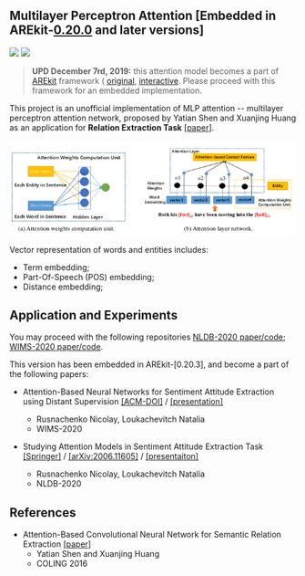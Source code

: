 ## Multilayer Perceptron Attention [Embedded in AREkit-[0.20.0](https://github.com/nicolay-r/AREkit/blob/0.20.0-nldb-rc/networks/attention/architectures/mlp.py) and later versions]
![](https://img.shields.io/badge/Python-3.6-brightgreen.svg)
![](https://img.shields.io/badge/TensorFlow-1.14.0-yellowgreen.svg)

> **UPD December 7rd, 2019:** this attention model becomes a part of 
[AREkit](https://github.com/nicolay-r/AREkit) framework (
[original](https://github.com/nicolay-r/AREkit/blob/0.20.3-wims-rc/contrib/networks/attention/architectures/mlp.py),
[interactive](https://github.com/nicolay-r/AREkit/blob/0.20.3-wims-rc/contrib/networks/attention/architectures/mlp_interactive.py). 
Please proceed with this framework for an embedded implementation.

This project is an unofficial implementation of MLP attention -- multilayer perceptron 
attention network, proposed by Yatian Shen and Xuanjing Huang 
as an application for **Relation Extraction Task**
[[paper](https://www.aclweb.org/anthology/C16-1238)].

![alt text](images/attention.png)

Vector representation of words and entities includes:
* Term embedding;
* Part-Of-Speech (POS) embedding;
* Distance embedding;

## Application and Experiments
You may proceed with the following repositories
[NLDB-2020 paper/code](https://github.com/nicolay-r/attitude-extraction-with-attention);
[WIMS-2020 paper/code](https://github.com/nicolay-r/attitude-extraction-with-attention-and-ds).

This version has been embedded in AREkit-[0.20.3], and become a part of the following papers:

* Attention-Based Neural Networks for Sentiment Attitude Extraction using Distant Supervision 
[[ACM-DOI]](https://doi.org/10.1145/3405962.3405985) /
[[presentation]](docs/wims_2020_slides.pdf)
    * Rusnachenko Nicolay, Loukachevitch Natalia
    * WIMS-2020

* Studying Attention Models in Sentiment Attitude Extraction Task 
[[Springer]](https://doi.org/10.1007/978-3-030-51310-8_15) /
[[arXiv:2006.11605]](https://arxiv.org/abs/2006.11605) /
[[presentaiton]](docs/nldb_2020_slides.pdf)
    * Rusnachenko Nicolay, Loukachevitch Natalia
    * NLDB-2020

## References
* Attention-Based Convolutional Neural Network for Semantic Relation Extraction [[paper]](http://www.aclweb.org/anthology/C16-1238)
	* Yatian Shen and Xuanjing Huang
	* COLING 2016
